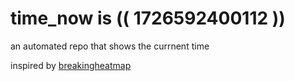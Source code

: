 # time_now is (( 1726592400112 ))

an automated repo that shows the currnent time

inspired by [breakingheatmap](https://github.com/breakingheatmap/breakingheatmap)
